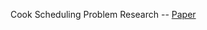 Cook Scheduling Problem Research -- [Paper](https://github.com/tibetduman/cook-shceduling-problem/blob/main/cook-sch-ed-td.docx.pdf)

